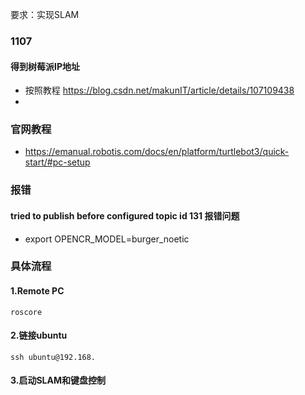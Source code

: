 
要求：实现SLAM

### 1107

#### 得到树莓派IP地址

+ 按照教程 https://blog.csdn.net/makunIT/article/details/107109438
+ 

### 官网教程
+ https://emanual.robotis.com/docs/en/platform/turtlebot3/quick-start/#pc-setup

### 报错

#### tried to publish before configured topic id 131 报错问题
+ export OPENCR_MODEL=burger_noetic


### 具体流程

#### 1.Remote PC
`roscore`

#### 2.链接ubuntu
`ssh ubuntu@192.168.`

#### 3.启动SLAM和键盘控制

